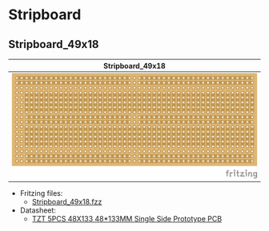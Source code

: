 # Stripboard

## Stripboard_49x18

|Stripboard_49x18|
|:---:|
|![Stripboard_49x18](./Stripboard_49x18_bb.png)|

* Fritzing files:
  * [Stripboard_49x18.fzz](./Stripboard_49x18.fzz)
* Datasheet:
  * [TZT 5PCS 48X133 48*133MM Single Side Prototype PCB](https://vi.aliexpress.com/item/1005002879273095.html?spm=a2g0o.order_list.order_list_main.71.757379d2XB2eEV&gatewayAdapt=glo2vnm)
